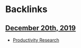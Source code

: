 
# Backlinks
## [December 20th, 2019](<December 20th, 2019.md>)
- [Productivity Research](<Productivity Research.md>)

